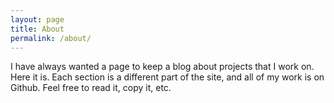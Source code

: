 ```yaml
---
layout: page
title: About
permalink: /about/
---
```


I have always wanted a page to keep a blog about projects that I work on. Here it is. Each section is a different part of the site, and all of my work is on Github. Feel free to read it, copy it, etc.
